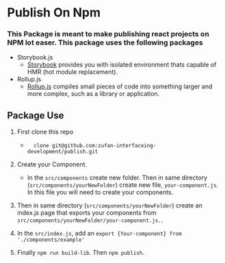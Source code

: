# Publish On Npm

### This Package is meant to make publishing react projects on NPM lot easer. This package uses the following packages
* Storybook.js
    * [Storybook](https://storybook.js.org/) provides you with isolated environment thats capable of HMR (hot module replacement).
* Rollup.js
    * [Rollup.js](https://www.rollupjs.org/) compiles small pieces of code into something larger and more complex, such as a library or application.

## Package Use
1. First clone this repo
    *       clone git@github.com:zufan-interfaceing-development/publish.git
2. Create your Component. 
    * In the `src/components` create new folder. Then in same directory (`src/components/yourNewFolder`) create new file, `your-component.js`. In this file you will need to create your components.

3. Then in same directory (`src/components/yourNewFolder`) create an index.js page that exports your components from `src/components/yourNewFolder/your-component.js.`.

4. In the `src/index.js`, add an `export {Your-component} from './components/example'`

5. Finally `npm run build-lib`. 
Then `npm publish`.


